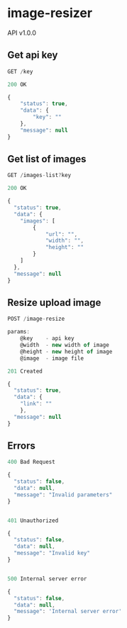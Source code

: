 # image-resizer
API v1.0.0

## Get api key
```javascript
GET /key

200 OK

{
	"status": true,
	"data": {
		"key": ""
	},
	"message": null
}
```

## Get list of images
```javascript
GET /images-list?key

200 OK

{
  "status": true,
  "data": {
  	"images": [
	  	{
	  		"url": "",
	  		"width": "",
	  		"height": ""
	  	}
  	]
  },
  "message": null
}
```

## Resize upload image
```javascript
POST /image-resize

params:
	@key 	- api key
	@width 	- new width of image
	@height - new height of image
	@image 	- image file

201 Created

{
  "status": true,
  "data": {
    "link": ""
    },
  "message": null
}
```

## Errors
```javascript
400 Bad Request 

{
  "status": false,
  "data": null,
  "message": "Invalid parameters"
}


401 Unauthorized

{
  "status": false,
  "data": null,
  "message": "Invalid key"
}


500 Internal server error

{
  "status": false,
  "data": null,
  "message": 'Internal server error'
}
```